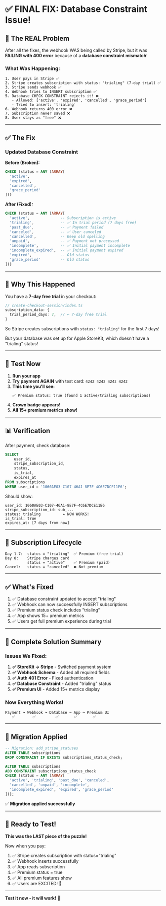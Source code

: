 # ✅ FINAL FIX: Database Constraint Issue!

## 🐛 The REAL Problem

After all the fixes, the webhook WAS being called by Stripe, but it was **FAILING with 400 error** because of a **database constraint mismatch**!

### What Was Happening:

```
1. User pays in Stripe ✅
2. Stripe creates subscription with status: "trialing" (7-day trial) ✅
3. Stripe sends webhook ✅
4. Webhook tries to INSERT subscription ✅
5. Database CHECK CONSTRAINT rejects it! ❌
   - Allowed: ['active', 'expired', 'cancelled', 'grace_period']
   - Tried to insert: 'trialing'
6. Webhook returns 400 error ❌
7. Subscription never saved ❌
8. User stays as "free" ❌
```

---

## ✅ The Fix

### Updated Database Constraint

**Before (Broken):**
```sql
CHECK (status = ANY (ARRAY[
  'active',
  'expired', 
  'cancelled',
  'grace_period'
]))
```

**After (Fixed):**
```sql
CHECK (status = ANY (ARRAY[
  'active',              -- Subscription is active
  'trialing',            -- ✅ In trial period (7 days free)
  'past_due',            -- ✅ Payment failed
  'canceled',            -- ✅ User canceled
  'cancelled',           -- Keep old spelling
  'unpaid',              -- ✅ Payment not processed
  'incomplete',          -- ✅ Initial payment incomplete
  'incomplete_expired',  -- ✅ Initial payment expired
  'expired',             -- Old status
  'grace_period'         -- Old status
]))
```

---

## 🎯 Why This Happened

You have a **7-day free trial** in your checkout:

```typescript
// create-checkout-session/index.ts
subscription_data: {
  trial_period_days: 7,  // ← 7-day free trial
}
```

So Stripe creates subscriptions with `status: "trialing"` for the first 7 days!

But your database was set up for Apple StoreKit, which doesn't have a "trialing" status!

---

## 🧪 Test Now

1. **Run your app**
2. **Try payment AGAIN** with test card: `4242 4242 4242 4242`
3. **This time you'll see:**
   ```
   ✅ Premium status: true (found 1 active/trialing subscriptions)
   ```
4. **Crown badge appears!**
5. **All 15+ premium metrics show!**

---

## 📊 Verification

After payment, check database:

```sql
SELECT 
    user_id,
    stripe_subscription_id,
    status,
    is_trial,
    expires_at
FROM subscriptions 
WHERE user_id = '1060AE03-C107-46A1-8E7F-4C6E7DCE11E6';
```

Should show:
```
user_id: 1060AE03-C107-46A1-8E7F-4C6E7DCE11E6
stripe_subscription_id: sub_...
status: trialing          ← NOW WORKS!
is_trial: true
expires_at: [7 days from now]
```

---

## 🔄 Subscription Lifecycle

```
Day 1-7:  status = "trialing"  ✅ Premium (free trial)
Day 8:    Stripe charges card
          status = "active"    ✅ Premium (paid)
Cancel:   status = "canceled"  ❌ Not premium
```

---

## ✅ What's Fixed

1. ✅ Database constraint updated to accept "trialing"
2. ✅ Webhook can now successfully INSERT subscriptions
3. ✅ Premium status check includes "trialing"
4. ✅ App shows 15+ premium metrics
5. ✅ Users get full premium experience during trial

---

## 🎉 Complete Solution Summary

### Issues We Fixed:

1. **✅ StoreKit → Stripe** - Switched payment system
2. **✅ Webhook Schema** - Added all required fields
3. **✅ Auth 401 Error** - Fixed authentication
4. **✅ Database Constraint** - Added "trialing" status
5. **✅ Premium UI** - Added 15+ metrics display

### Now Everything Works!

```
Payment → Webhook → Database → App → Premium UI
   ✅        ✅         ✅       ✅       ✅
```

---

## 📝 Migration Applied

```sql
-- Migration: add_stripe_statuses
ALTER TABLE subscriptions 
DROP CONSTRAINT IF EXISTS subscriptions_status_check;

ALTER TABLE subscriptions 
ADD CONSTRAINT subscriptions_status_check 
CHECK (status = ANY (ARRAY[
  'active', 'trialing', 'past_due', 'canceled',
  'cancelled', 'unpaid', 'incomplete', 
  'incomplete_expired', 'expired', 'grace_period'
]));
```

✅ **Migration applied successfully**

---

## 🚀 Ready to Test!

**This was the LAST piece of the puzzle!**

Now when you pay:
1. ✅ Stripe creates subscription with status="trialing"
2. ✅ Webhook inserts successfully
3. ✅ App reads subscription
4. ✅ Premium status = true
5. ✅ All premium features show
6. ✅ Users are EXCITED! 🎉

---

**Test it now - it will work!** 🎯

